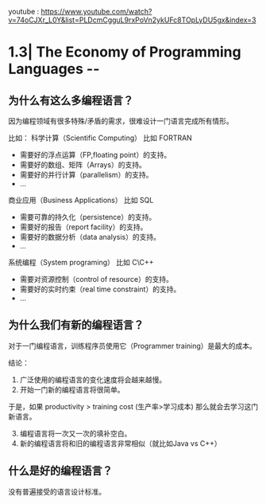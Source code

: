 youtube : https://www.youtube.com/watch?v=74oCJXr_L0Y&list=PLDcmCgguL9rxPoVn2ykUFc8TOpLyDU5gx&index=3

# 1.3| The Economy of Programming Languages -- 

## 为什么有这么多编程语言？

因为编程领域有很多特殊/矛盾的需求，很难设计一门语言完成所有情形。

比如：
科学计算（Scientific Computing） 比如 FORTRAN
* 需要好的浮点运算（FP,floating point）的支持。
* 需要好的数组、矩阵（Arrays）的支持。
* 需要好的并行计算（parallelism）的支持。
* ...

商业应用（Business Applications） 比如 SQL
* 需要可靠的持久化（persistence）的支持。
* 需要好的报告（report facility）的支持。
* 需要好的数据分析（data analysis）的支持。
* ...

系统编程（System programing） 比如 C\C++
* 需要对资源控制（control of resource）的支持。
* 需要好的实时约束（real time constraint）的支持。
* ...


## 为什么我们有新的编程语言？

对于一门编程语言，训练程序员使用它（Programmer training）是最大的成本。

结论：
1. 广泛使用的编程语言的变化速度将会越来越慢。
2. 开始一门新的编程语言将很简单。

于是，如果 productivity > training cost (生产率>学习成本) 那么就会去学习这门新语言。

3. 编程语言将一次又一次的填补空白。
4. 新的编程语言将和旧的编程语言非常相似（就比如Java vs C++）

## 什么是好的编程语言？

没有普遍接受的语言设计标准。